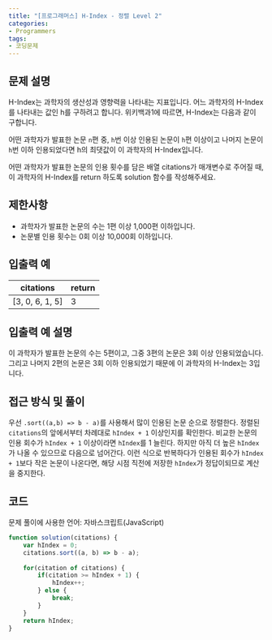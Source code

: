 ```yaml
---
title: "[프로그래머스] H-Index - 정렬 Level 2"
categories:
- Programmers
tags:
- 코딩문제
---
```


## 문제 설명

H-Index는 과학자의 생산성과 영향력을 나타내는 지표입니다. 어느 과학자의 H-Index를 나타내는 값인 h를 구하려고 합니다. 위키백과1에 따르면, H-Index는 다음과 같이 구합니다.

어떤 과학자가 발표한 논문 `n`편 중, `h`번 이상 인용된 논문이 `h`편 이상이고 나머지 논문이 `h`번 이하 인용되었다면 h의 최댓값이 이 과학자의 H-Index입니다.

어떤 과학자가 발표한 논문의 인용 횟수를 담은 배열 citations가 매개변수로 주어질 때, 이 과학자의 H-Index를 return 하도록 solution 함수를 작성해주세요.

## 제한사항

* 과학자가 발표한 논문의 수는 1편 이상 1,000편 이하입니다.
* 논문별 인용 횟수는 0회 이상 10,000회 이하입니다.

## 입출력 예

| citations       	| return 	|
|-----------------	|--------	|
| [3, 0, 6, 1, 5] 	| 3      	|

## 입출력 예 설명

이 과학자가 발표한 논문의 수는 5편이고, 그중 3편의 논문은 3회 이상 인용되었습니다. 그리고 나머지 2편의 논문은 3회 이하 인용되었기 때문에 이 과학자의 H-Index는 3입니다.

## 접근 방식 및 풀이

우선 `.sort((a,b) => b - a)`를 사용해서 많이 인용된 논문 순으로 정렬한다. 정렬된 `citations`의 앞에서부터 차례대로 `hIndex + 1` 이상인지를 확인한다. 비교한 논문의 인용 회수가 `hIndex + 1` 이상이라면 `hIndex`를 1 늘린다. 하지만 아직 더 높은 `hIndex`가 나올 수 있으므로 다음으로 넘어간다. 이런 식으로 반복하다가 인용된 회수가 `hIndex + 1`보다 작은 논문이 나온다면, 해당 시점 직전에 저장한 `hIndex`가 정답이되므로 계산을 중지한다.

## 코드

문제 풀이에 사용한 언어: 자바스크립트(JavaScript)

``` javascript
function solution(citations) {
    var hIndex = 0;
    citations.sort((a, b) => b - a);
		
    for(citation of citations) {
        if(citation >= hIndex + 1) {
            hIndex++;
        } else {
            break;
        }
    }
    return hIndex;
}
```
